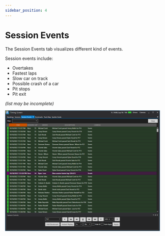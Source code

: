 ```yaml
---
sidebar_position: 4
---
```


# Session Events

The Session Events tab visualizes different kind of events.

Session events include:
* Overtakes
* Fastest laps
* Slow car on track
* Possible crash of a car
* Pit stops
* Pit exit

*(list may be incomplete)*

![ATVO Timing Screen Session Events Tab](../../static/img/timingscreen/timing-screen-eNASCAR-Session-Events.png)